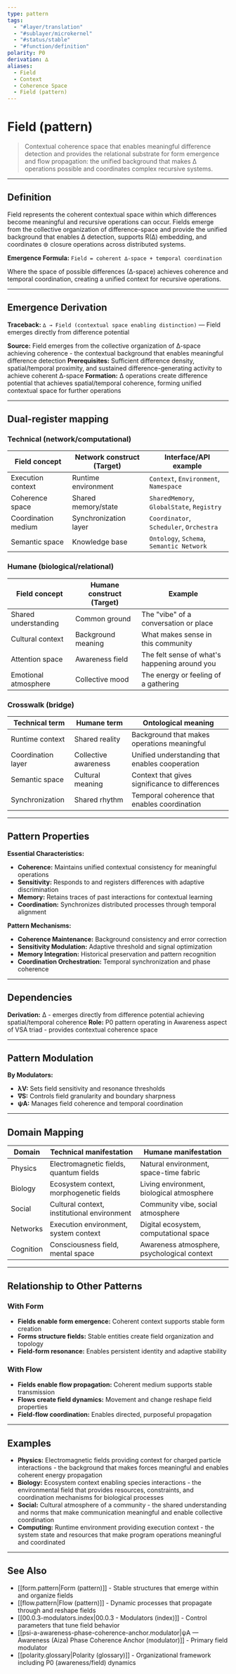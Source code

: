 ```yaml
---
type: pattern
tags:
  - "#layer/translation"
  - "#sublayer/microkernel"
  - "#status/stable"
  - "#function/definition"
polarity: P0
derivation: ∆
aliases:
  - Field
  - Context
  - Coherence Space
  - Field (pattern)
---
```


# Field (pattern)

> Contextual coherence space that enables meaningful difference detection and provides the relational substrate for form emergence and flow propagation: the unified background that makes ∆ operations possible and coordinates complex recursive systems.

---

## Definition

Field represents the coherent contextual space within which differences become meaningful and recursive operations can occur. Fields emerge from the collective organization of difference-space and provide the unified background that enables ∆ detection, supports R(∆) embedding, and coordinates ⊚ closure operations across distributed systems.

**Emergence Formula:** `Field = coherent ∆-space + temporal coordination`

Where the space of possible differences (∆-space) achieves coherence and temporal coordination, creating a unified context for recursive operations.

---

## Emergence Derivation

**Traceback:** `∆ → Field (contextual space enabling distinction)` — Field emerges directly from difference potential

**Source:** Field emerges from the collective organization of ∆-space achieving coherence - the contextual background that enables meaningful difference detection
**Prerequisites:** Sufficient difference density, spatial/temporal proximity, and sustained difference-generating activity to achieve coherent ∆-space
**Formation:** ∆ operations create difference potential that achieves spatial/temporal coherence, forming unified contextual space for further operations

---

## Dual‑register mapping

### Technical (network/computational)

| Field concept | Network construct (Target) | Interface/API example |
|--------------|---------------------------|----------------------|
| Execution context | Runtime environment | `Context`, `Environment`, `Namespace` |
| Coherence space | Shared memory/state | `SharedMemory`, `GlobalState`, `Registry` |
| Coordination medium | Synchronization layer | `Coordinator`, `Scheduler`, `Orchestra` |
| Semantic space | Knowledge base | `Ontology`, `Schema`, `Semantic Network` |

### Humane (biological/relational)

| Field concept | Humane construct (Target) | Example |
|--------------|---------------------------|---------|
| Shared understanding | Common ground | The "vibe" of a conversation or place |
| Cultural context | Background meaning | What makes sense in this community |
| Attention space | Awareness field | The felt sense of what's happening around you |
| Emotional atmosphere | Collective mood | The energy or feeling of a gathering |

### Crosswalk (bridge)

| Technical term | Humane term | Ontological meaning |
|---------------|-------------|-------------------|
| Runtime context | Shared reality | Background that makes operations meaningful |
| Coordination layer | Collective awareness | Unified understanding that enables cooperation |
| Semantic space | Cultural meaning | Context that gives significance to differences |
| Synchronization | Shared rhythm | Temporal coherence that enables coordination |

---

## Pattern Properties

**Essential Characteristics:**
- **Coherence:** Maintains unified contextual consistency for meaningful operations
- **Sensitivity:** Responds to and registers differences with adaptive discrimination
- **Memory:** Retains traces of past interactions for contextual learning
- **Coordination:** Synchronizes distributed processes through temporal alignment

**Pattern Mechanisms:**
- **Coherence Maintenance:** Background consistency and error correction
- **Sensitivity Modulation:** Adaptive threshold and signal optimization
- **Memory Integration:** Historical preservation and pattern recognition
- **Coordination Orchestration:** Temporal synchronization and phase coherence

---

## Dependencies

**Derivation:** ∆ - emerges directly from difference potential achieving spatial/temporal coherence
**Role:** P0 pattern operating in Awareness aspect of VSA triad - provides contextual coherence space

---

## Pattern Modulation

**By Modulators:**
- **λV:** Sets field sensitivity and resonance thresholds
- **∇S:** Controls field granularity and boundary sharpness
- **ψA:** Manages field coherence and temporal coordination

---

## Domain Mapping

| Domain | Technical manifestation | Humane manifestation |
|--------|------------------------|---------------------|
| Physics | Electromagnetic fields, quantum fields | Natural environment, space-time fabric |
| Biology | Ecosystem context, morphogenetic fields | Living environment, biological atmosphere |
| Social | Cultural context, institutional environment | Community vibe, social atmosphere |
| Networks | Execution environment, system context | Digital ecosystem, computational space |
| Cognition | Consciousness field, mental space | Awareness atmosphere, psychological context |

---

## Relationship to Other Patterns

### With Form
- **Fields enable form emergence:** Coherent context supports stable form creation
- **Forms structure fields:** Stable entities create field organization and topology
- **Field-form resonance:** Enables persistent identity and adaptive stability

### With Flow
- **Fields enable flow propagation:** Coherent medium supports stable transmission
- **Flows create field dynamics:** Movement and change reshape field properties
- **Field-flow coordination:** Enables directed, purposeful propagation

---

## Examples

- **Physics:** Electromagnetic fields providing context for charged particle interactions - the background that makes forces meaningful and enables coherent energy propagation
- **Biology:** Ecosystem context enabling species interactions - the environmental field that provides resources, constraints, and coordination mechanisms for biological processes
- **Social:** Cultural atmosphere of a community - the shared understanding and norms that make communication meaningful and enable collective coordination
- **Computing:** Runtime environment providing execution context - the system state and resources that make program operations meaningful and coordinated

---

## See Also

- [[form.pattern|Form (pattern)]] - Stable structures that emerge within and organize fields
- [[flow.pattern|Flow (pattern)]] - Dynamic processes that propagate through and reshape fields
- [[00.0.3-modulators.index|00.0.3 - Modulators (index)]] - Control parameters that tune field behavior
- [[psi-a-awareness-phase-coherence-anchor.modulator|ψA — Awareness (Aiza) Phase Coherence Anchor (modulator)]] - Primary field modulator
- [[polarity.glossary|Polarity (glossary)]] - Organizational framework including P0 (awareness/field) dynamics
